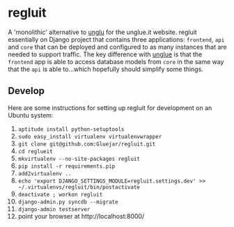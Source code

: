 regluit
=======

A 'monolithic' alternative to [unglu](http://github.com/gluejar/unglu) 
for the unglue.it website. regluit essentially on Django project that contains 
three applications: `frontend`, `api` and `core` that can be deployed and 
configured to as many instances that are needed to support traffic. The key 
difference with [unglue](http://github.com/gluejar/unglu) is that the 
`frontend` app is able to access database models from `core` in the same 
way that the `api` is able to...which hopefully should simplify some things.

Develop
-------

Here are some instructions for setting up regluit for development on 
an Ubuntu system:

1. `aptitude install python-setuptools`
1. `sudo easy_install virtualenv virtualenvwrapper`
1. `git clone git@github.com:Gluejar/regluit.git`
1. `cd reglueit`
1. `mkvirtualenv --no-site-packages regluit`
1. `pip install -r requirements.pip`
1. `add2virtualenv ..`
1. `echo 'export DJANGO_SETTINGS_MODULE=regluit.settings.dev' >> ~/.virtualenvs/regluit/bin/postactivate`
1. `deactivate ; workon regluit`
1. `django-admin.py syncdb --migrate`
1. `django-admin testserver`
1. point your browser at http://localhost:8000/

